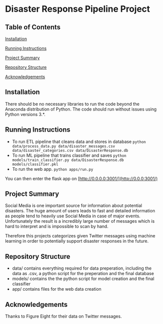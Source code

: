 # Disaster Response Pipeline Project

## Table of Contents
[Installation](https://github.com/spreuhs/data_science_nd_project_3/blob/main/README.md#installation)

[Running Instructions](https://github.com/spreuhs/data_science_nd_project_3/blob/main/README.md#running-instructions)

[Project Summary](https://github.com/spreuhs/data_science_nd_project_3/blob/main/README.md#project-summary)

[Repository Structure](https://github.com/spreuhs/data_science_nd_project_3/blob/main/README.md#repository-structure)

[Acknowledgements](https://github.com/spreuhs/data_science_nd_project_3/blob/main/README.md#acknowledgements)

## Installation

There should be no necessary libraries to run the code beyond the Anaconda distribution of Python. The code should run without issues using Python versions 3.*.

## Running Instructions
- To run ETL pipeline that cleans data and stores in database
    `python data/process_data.py data/disaster_messages.csv data/disaster_categories.csv data/DisasterResponse.db`
- To run ML pipeline that trains classifier and saves
     `python models/train_classifier.py data/DisasterResponse.db models/classifier.pkl`
- To run the web app.
    `python apps/run.py`

You can then enter the flask app on [http://0.0.0.0:3001/](http://0.0.0:3001/)

## Project Summary

Social Media is one important source for information about potential disasters. The huge amount of users leads to fast and detailed information as people tend to heavily use Social Media in case of major events. Unfortunately the result is a incredibly large number of messages which is hard to interpret and is impossible to scan by hand.

Therefore this projects categorizes given Twitter messages using machine learning in order to potentially support disaster responses in the future.


## Repository Structure

- data/ contains everything required for data preperation, including the data as .csv, a python script for the preperation and the final database
- models/ contains the the python script for model creation and the final classifier
- app/ contains files for the web data creation


## Acknowledgements

Thanks to Figure Eight for their data on Twitter messages.
